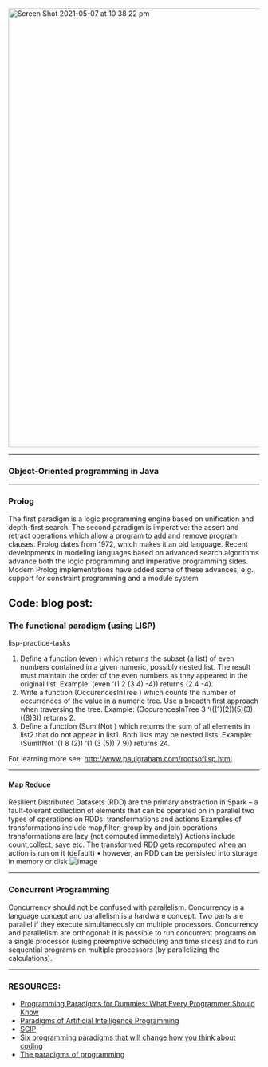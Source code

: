 <img width="880" alt="Screen Shot 2021-05-07 at 10 38 22 pm" src="https://user-images.githubusercontent.com/3470924/117450732-f8d22e80-af84-11eb-9775-ac5017c0b4e0.png">



---------------
### Object-Oriented programming in Java


---------------
### Prolog

The first paradigm is a logic programming engine based on unification and
depth-first search. The second paradigm is imperative: the assert and retract operations which allow a program to add and remove program clauses. Prolog dates
from 1972, which makes it an old language. Recent developments in modeling languages based on advanced search algorithms advance both the logic programming
and imperative programming sides. Modern Prolog implementations have added
some of these advances, e.g., support for constraint programming and a module
system

Code: 
blog post: 
---------------

### The functional paradigm (using LISP)




lisp-practice-tasks

1. Define a function (even <list>) which returns the subset (a list) of even numbers contained in a given numeric, possibly nested list. The result must maintain the order of the even numbers as they appeared in the original list. Example: (even ‘(1 2 (3 4) -4)) returns (2 4 -4).
2. Write a function (OccurencesInTree <n> <tree>) which counts the number of occurrences of the value <n> in a numeric tree. Use a breadth first approach when traversing the tree.
Example: (OccurencesInTree 3 ‘(((1)(2))(5)(3)((8)3)) returns 2.
3. Define a function (SumIfNot <list1> <list2>) which returns the sum of all elements in list2 that do not appear in list1. Both lists may be nested lists. Example: (SumIfNot ‘(1 8 (2)) ‘(1 (3 (5)) 7 9)) returns 24.



For learning more see: http://www.paulgraham.com/rootsoflisp.html

----------------------
#### Map Reduce 

Resilient Distributed Datasets (RDD) are the primary abstraction in Spark – a fault-tolerant collection of elements that can be operated on in parallel
two types of operations on RDDs: 
transformations and actions
Examples of transformations include map,filter, group by and join operations
transformations are lazy (not computed immediately) 
Actions include count,collect, save etc.
 The transformed RDD gets recomputed when an action is run on it (default) •
 however, an RDD can be persisted into storage in memory or disk
![image](https://user-images.githubusercontent.com/3470924/117436155-016d3980-af72-11eb-876d-06d45e03ae90.png)


----------------------
### Concurrent Programming

Concurrency should not be confused with parallelism. Concurrency is a language
concept and parallelism is a hardware concept. Two parts are parallel if they execute
simultaneously on multiple processors. Concurrency and parallelism are orthogonal: it is
possible to run concurrent programs on a single processor (using preemptive scheduling
and time slices) and to run sequential programs on multiple processors (by parallelizing
the calculations).


-----------------------------

### RESOURCES: 
- [Programming Paradigms for Dummies: What Every Programmer Should Know](https://www.info.ucl.ac.be/~pvr/VanRoyChapter.pdf)
- [Paradigms of Artificial Intelligence Programming](https://github.com/norvig/paip-lisp)
- [SCIP](https://mitpress.mit.edu/sites/default/files/sicp/index.html)
- [Six programming paradigms that will change how you think about coding](https://www.ybrikman.com/writing/2014/04/09/six-programming-paradigms-that-will/)
- [The paradigms of programming](https://blog.acolyer.org/2018/01/29/the-paradigms-of-programming/)

